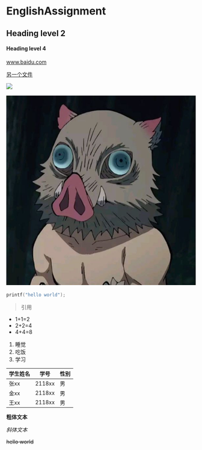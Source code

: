 # EnglishAssignment

## Heading level 2
#### Heading level 4

www.baidu.com

[另一个文件](https://github.com/CVSink/EnglishAssignment/blob/master/Assignment.md)

![](https://www.jlu.edu.cn/images/foot_logo.jpg)

![](https://github.com/CVSink/EnglishAssignment/blob/master/header.jpg)

```c
printf("hello world");
```

> 引用

- 1+1=2
- 2+2=4
- 4+4=8


1. 睡觉
2. 吃饭
3. 学习


| 学生姓名 | 学号 | 性别 |
| -------- | ---- | ---- |
| 张xx     | 2118xx | 男   |
| 金xx     | 2118xx | 男   |
| 王xx     | 2118xx | 男   |


**粗体文本**

*斜体文本*

~~hello world~~
